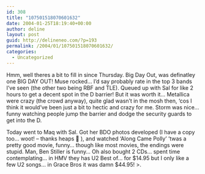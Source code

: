 ```yaml
---
id: 308
title: "107501518070601632"
date: 2004-01-25T18:19:40+00:00
author: deline
layout: post
guid: http://delineneo.com/?p=193
permalink: /2004/01/107501518070601632/
categories:
  - Uncategorized
---
```

Hmm, well theres a bit to fill in since Thursday. Big Day Out, was definatley one BIG DAY OUT! Muse rocked&#8230; I&#8217;d say probably rate in the top 3 bands I&#8217;ve seen (the other two being RBF and TLE). Queued up with Sal for like 2 hours to get a decent spot in the D barrier! But it was worth it&#8230; Metallica were crazy (the crowd anyway), quite glad wasn&#8217;t in the mosh then, &#8216;cos I think it would&#8217;ve been just a bit to hectic and crazy for me. Storm was nice&#8230; funny watching people jump the barrier and dodge the security guards to get into the D.

Today went to Maq with Sal. Got her BDO photos developed (I have a copy too&#8230; woot! &#8211; thanks heaps 🙂 ), and watched &#8216;Along Came Polly&#8217; &#8217;twas a pretty good movie, funny&#8230; though like most movies, the endings were stupid. Man, Ben Stiller is funny&#8230; Oh also bought 2 CDs&#8230; spent time contemplating&#8230; in HMV they has U2 Best of&#8230; for $14.95 but I only like a few U2 songs&#8230; in Grace Bros it was damn $44.95! >.
